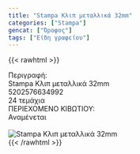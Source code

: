 ```yaml
---
title: "Stampa Κλιπ μεταλλικά 32mm"
categories: ["Stampa"]
gencat: ["Όροφος"]
tags: ["Είδη γραφείου"]
---
```

{{< rawhtml >}}

<div class="sload657"><div class="product"><div id="sistatika">Περιγραφή:</div><div class="alltext">Stampa Κλιπ μεταλλικά 32mm</div><div id="barcode"><div id="barimage1"></div><span id="bartext">5202576634992</span></div><div id="varos"><div id="temimg"></div><span id="varostext">24 τεμάχια</span></div><div id="kivotio">ΠΕΡΙΕΧΟΜΕΝΟ ΚΙΒΩΤΙΟΥ:<br>Αναμένεται</div><br><div class="pimg"><img alt="Stampa Κλιπ μεταλλικά 32mm" title="Stampa Κλιπ μεταλλικά 32mm" src="/media/images/stampa-klip-metallika-32mm.jpg"></div></div></div>
{{< /rawhtml >}}


